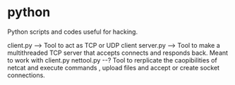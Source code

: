 # python
Python scripts and codes useful for hacking.

client.py --> Tool to act as TCP or UDP client
server.py --> Tool to make a multithreaded TCP server that accepts connects and responds back. Meant to work with client.py
nettool.py --? Tool to rerplicate the caopibilities of netcat and execute commands , upload files and accept or create socket connections.
